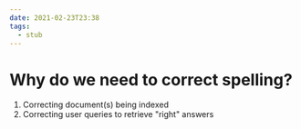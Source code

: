 ```yaml
---
date: 2021-02-23T23:38
tags: 
  - stub
---
```


# Why do we need to correct spelling?

1. Correcting document(s) being indexed
2. Correcting user queries to retrieve "right" answers
